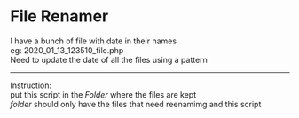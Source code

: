 # File Renamer

I have a bunch of file with date in their names  
eg: 2020_01_13_123510_file.php  
Need to update the date of all the files using a pattern

---

Instruction:  
put this script in the _Folder_ where the files are kept  
_folder_ should only have the files that need reenamimg and this script
